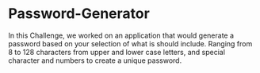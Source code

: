 # Password-Generator
  In this Challenge, we worked on an application that would generate a password based on your selection of what is should include. Ranging from 8 to 128 characters from upper and lower case letters, and special character and numbers to create a unique password.
